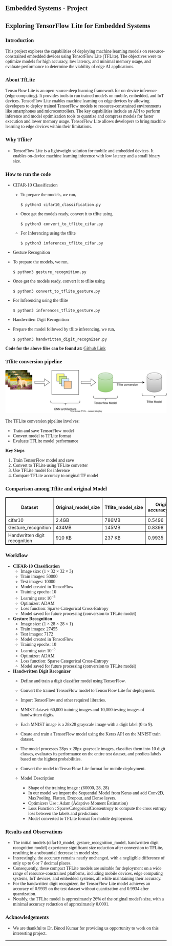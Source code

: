 ## Embedded Systems - Project
## Exploring TensorFlow Lite for Embedded Systems

### **Introduction**
This project explores the capabilities of deploying machine learning models on resource-constrained embedded devices using TensorFlow Lite (TFLite). The objectives were to optimize models for high accuracy, low latency, and minimal memory usage, and evaluate performance to determine the viability of edge AI applications.

### **About TfLite**

TensorFlow Lite is an open-source deep learning framework for on-device inference (edge computing). It provides tools to run trained models on mobile, embedded, and IoT devices. TensorFlow Lite enables machine learning on edge devices by allowing developers to deploy trained TensorFlow models to resource-constrained environments like smartphones and microcontrollers. The key capabilities include an API to perform inference and model optimization tools to quantize and compress models for faster execution and lower memory usage. TensorFlow Lite allows developers to bring machine learning to edge devices within their limitations.

### **Why Tflite?**
- TensorFlow Lite is a lightweight solution for mobile and embedded devices. It enables on-device machine learning inference with low latency and a small binary size.

### **How to run the code**
- CIFAR-10 Classification
    - To prepare the models, we run,
        ```
        $ python3 cifar10_classification.py
        ```
    - Once get the models ready, convert it to tflite using

        ```
        $ python3 convert_to_tflite_cifar.py
        ```
    - For Inferencing using the tflite
        ```
        $ python3 inferences_tflite_cifar.py
        ```
- Gesture Recognition
- To prepare the models, we run,
    ```
    $ python3 gesture_recognition.py
    ```
- Once get the models ready, convert it to tflite using

    ```
    $ python3 convert_to_tflite_gesture.py
    ```
- For Inferencing using the tflite
    ```
    $ python3 inferences_tflite_gesture.py
    ```
- Handwritten Digit Recognition
- Prepare the model followed by tflite inferencing, we run,
    ```
    $ python3 handwritten_digit_recognizer.py
    ```
**Code for the above files can be found at:** [Github Link](https://github.com/kshitiz-1225/Embedded-ml-with-tflite)

### **Tflite conversion pipeline**

![img](tflitepipeline.svg)

The TFLite conversion pipeline involves:
- Train and save TensorFlow model
- Convert model to TFLite format
- Evaluate TFLite model performance

**Key Steps**
1. Train TensorFlow model and save
2. Convert to TFLite using TFLite converter
3. Use TFLite model for inference
4. Compare TFLite accuracy to original TF model

### **Comparison among Tflite and original Model**

|Dataset|Original_model_size|Tflite_model_size|Original model accuracy_on_test_set|Tflite_model accuracy on test_set|
|---|---|---|---|---|
|cifar10|2.4GB|786MB|0.5496|0.5496|
|Gesture_recognition|434MB|145MB|0.8398|0.8398|
|Handwritten digit recognition|910 KB|237 KB|0.9935|0.9934|

### **Workflow**
- **CIFAR-10 Classification**
    - Image size: ($1 \times 32 \times 32 \times 3$)
    - Train images: 50000
    - Test images: 10000
    - Model created in TensorFlow
    - Training epochs: 10
    - Learning rate: $10^{-3}$
    - Optimizer: ADAM
    - Loss function: Sparse Categorical Cross-Entropy
    - Model saved for future processing (conversion to TFLite model)
- **Gesture Recognition**
    - Image size: ($1 \times 28 \times 28 \times 1$)
    - Train images: 27455
    - Test images: 7172
    - Model created in TensorFlow
    - Training epochs: 10
    - Learning rate: $10^{-3}$
    - Optimizer: ADAM
    - Loss function: Sparse Categorical Cross-Entropy
    - Model saved for future processing (conversion to TFLite model)
- **Handwritten Digit Recognizer**
    - Define and train a digit classifier model using TensorFlow.
    - Convert the trained TensorFlow model to TensorFlow Lite for deployment.
    - Import TensorFlow and other required libraries.
    - MNIST dataset: 60,000 training images and 10,000 testing images of handwritten digits.
    - Each MNIST image is a 28x28 grayscale image with a digit label (0 to 9).
    - Create and train a TensorFlow model using the Keras API on the MNIST train dataset.
    - The model processes 28px x 28px grayscale images, classifies them into 10 digit classes, evaluates its performance on the entire test dataset, and predicts labels based on the highest probabilities.
    - Convert the model to TensorFlow Lite format for mobile deployment.

    - Model Description
        - Shape of the training image : (60000, 28, 28)
        - In our model we  import the Sequential Model from Keras and add Conv2D, MaxPooling, Flatten, Dropout, and Dense layers.
        - Optimizers Use : Adam (Adaptive Moment Estimation)
        - Loss Function  : SparseCategoricalCrossentropy to compute the cross entropy loss between the labels and predictions
        - Model converted to TFLite format for mobile deployment.

### **Results and Observations**
- The initial models (cifar10_model, gesture_recognition_model, handwritten digit recognition model) experience significant size reduction after conversion to TFLite, resulting in a substantial decrease in model size.
- Interestingly, the accuracy remains nearly unchanged, with a negligible difference of only up to 6 or 7 decimal places.
- Consequently, these compact TFLite models are suitable for deployment on a wide range of resource-constrained platforms, including mobile devices, edge computing systems, IoT devices, and embedded systems, all while maintaining their accuracy.
- For the handwritten digit recognizer, the TensorFlow Lite model achieves an accuracy of 0.9935 on the test dataset without quantization and 0.9934 after quantization.
- Notably, the TFLite model is approximately 26% of the original model's size, with a minimal accuracy reduction of approximately 0.0001.

### **Acknowledgements**
- We are thankful to Dr. Binod Kumar for providing us opportunity to work on this interesting project.

---
<style>

table, th, td {
  border: 0.1px solid black;
  border-collapse: collapse;
}

h1,h2,h3,h4,h5,h6,p,li{
    font-family:Georgia;
}

</style>

<script type="text/javascript" src="http://cdn.mathjax.org/mathjax/latest/MathJax.js?config=TeX-AMS-MML_HTMLorMML"></script>
<script type="text/x-mathjax-config">
    MathJax.Hub.Config({ tex2jax: {inlineMath: [['$', '$']]}, messageStyle: "none" });
</script>


